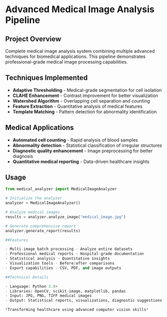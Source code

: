 # Advanced Medical Image Analysis Pipeline

## Project Overview

Complete medical image analysis system combining multiple advanced techniques for biomedical applications. This pipeline demonstrates professional-grade medical image processing capabilities.

## Techniques Implemented

- **Adaptive Thresholding** - Medical-grade segmentation for cell isolation
- **CLAHE Enhancement** - Contrast improvement for better visualization
- **Watershed Algorithm** - Overlapping cell separation and counting
- **Feature Extraction** - Quantitative analysis of medical features
- **Template Matching** - Pattern detection for abnormality identification

## Medical Applications

- **Automated cell counting** - Rapid analysis of blood samples
- **Abnormality detection** - Statistical classification of irregular structures
- **Diagnostic quality enhancement** - Image preprocessing for better diagnosis
- **Quantitative medical reporting** - Data-driven healthcare insights

## Usage

```python
from medical_analyzer import MedicalImageAnalyzer

# Initialize the analyzer
analyzer = MedicalImageAnalyzer()

# Analyze medical images
results = analyzer.analyze_image("medical_image.jpg")

# Generate comprehensive report
analyzer.generate_report(results)

##Features

- Multi-image batch processing - Analyze entire datasets
- Professional medical reports - Hospital-grade documentation
- Statistical analysis - Quantitative insights
- Visualization tools - Before/after comparisons
- Export capabilities - CSV, PDF, and image outputs

##Technical Details

- Language: Python 3.8+
- Libraries: OpenCV, scikit-image, matplotlib, pandas
- Input: JPG, PNG, TIFF medical images
- Output: Statistical reports, visualizations, diagnostic suggestions

*Transforming healthcare using advanced computer vision skills*